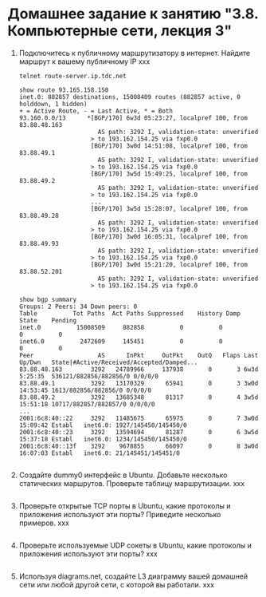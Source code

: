 # Домашнее задание к занятию "3.8. Компьютерные сети, лекция 3"

1. Подключитесь к публичному маршрутизатору в интернет. Найдите маршрут к вашему публичному IP
    xxx
    ```
    telnet route-server.ip.tdc.net
    
    show route 93.165.158.150
    inet.0: 882857 destinations, 15008409 routes (882857 active, 0 holddown, 1 hidden)
    + = Active Route, - = Last Active, * = Both
    93.160.0.0/13      *[BGP/170] 6w3d 05:23:27, localpref 100, from 83.88.48.163
                          AS path: 3292 I, validation-state: unverified
                        > to 193.162.154.25 via fxp0.0
                        [BGP/170] 3w0d 14:51:08, localpref 100, from 83.88.49.1
                          AS path: 3292 I, validation-state: unverified
                        > to 193.162.154.25 via fxp0.0
                        [BGP/170] 3w5d 15:49:25, localpref 100, from 83.88.49.2
                          AS path: 3292 I, validation-state: unverified
                        > to 193.162.154.25 via fxp0.0
                        ...
                        [BGP/170] 3w5d 15:28:07, localpref 100, from 83.88.49.28
                          AS path: 3292 I, validation-state: unverified
                        > to 193.162.154.25 via fxp0.0
                        [BGP/170] 3w0d 16:05:31, localpref 100, from 83.88.49.93
                          AS path: 3292 I, validation-state: unverified
                        > to 193.162.154.25 via fxp0.0
                        [BGP/170] 3w0d 15:21:20, localpref 100, from 83.88.52.201
                          AS path: 3292 I, validation-state: unverified
                        > to 193.162.154.25 via fxp0.0
    
    show bgp summary
    Groups: 2 Peers: 34 Down peers: 0
    Table          Tot Paths  Act Paths Suppressed    History Damp State    Pending
    inet.0          15008509     882858          0          0          0          0
    inet6.0          2472609     145451          0          0          0          0
    Peer                  AS      InPkt     OutPkt    OutQ   Flaps Last Up/Dwn   State|#Active/Received/Accepted/Damped...
    83.88.48.163        3292   24789966     137938       0       3 6w3d 5:25:35  536121/882856/882856/0 0/0/0/0
    83.88.49.1          3292   13170329      65941       0       3 3w0d 14:53:45 1613/882856/882856/0 0/0/0/0
    83.88.49.2          3292   13685348      81317       0       4 3w5d 15:51:18 10717/882857/882857/0 0/0/0/0
    ...
    2001:6c8:40::22     3292   11485675      65975       0       7 3w0d 15:09:42 Establ   inet6.0: 1927/145450/145450/0
    2001:6c8:40::23     3292   13594694      81287       0       6 3w5d 15:37:18 Establ   inet6.0: 1234/145450/145450/0
    2001:6c8:40::13f    3292    9678855      66097       0       8 3w0d 16:07:03 Establ   inet6.0: 21/145451/145451/0
                        
    ```
2. Создайте dummy0 интерфейс в Ubuntu. Добавьте несколько статических маршрутов. Проверьте таблицу маршрутизации.
    xxx
    ```
    
    ```
3. Проверьте открытые TCP порты в Ubuntu, какие протоколы и приложения используют эти порты? Приведите несколько примеров.
    xxx
    ```
    
    ```
4. Проверьте используемые UDP сокеты в Ubuntu, какие протоколы и приложения используют эти порты?
    xxx
    ```
    
    ```
5. Используя diagrams.net, создайте L3 диаграмму вашей домашней сети или любой другой сети, с которой вы работали. 
    xxx
    ```
    
    ```
